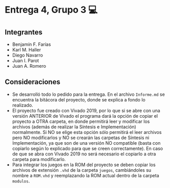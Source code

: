 ﻿# Entrega 4, Grupo 3 :computer:

## Integrantes

- Benjamín F. Farías
- Karl M. Haller
- Diego Navarro
- Juan I. Parot
- Juan A. Romero

## Consideraciones

- Se desarrolló todo lo pedido para la entrega. En el archivo `Informe.md` se encuentra la bitácora del proyecto, donde se explica a fondo lo realizado.
- El proyecto fue creado con Vivado 2019, por lo que si se abre con una versión ANTERIOR de Vivado el programa dará la opción de copiar el proyecto a OTRA carpeta, en donde permitirá leer y modificar los archivos
 (además de realizar la Síntesis e Implementación) normalmente. Si NO se elige esta opción sólo permitirá el leer archivos pero NO modificarlos y NO se crearán las carpetas de Síntesis ni Implementación, ya que son de una versión
 NO compatible (basta con copiarlo según lo explicado para que se creen correctamente). En caso de que se abra con Vivado 2019 no será necesario el copiarlo a otra carpeta para modificarlo.
- Para integrar los juegos en la ROM del proyecto se deben copiar los archivos de extensión `.vhd` de la carpeta `juegos`, cambiándoles su nombre a `ROM.vhd` y reemplazando la ROM actual dentro de la carpeta `modulos`.
